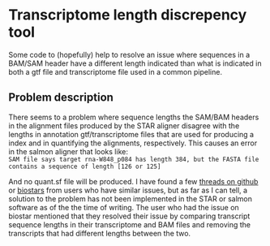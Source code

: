 # Transcriptome length discrepency tool
Some code to (hopefully) help to resolve an issue where sequences in a BAM/SAM header have a different length indicated than what is indicated in both a gtf file and transcriptome file used in a common pipeline.

## Problem description
There seems to a problem where sequence lengths the SAM/BAM headers in the alignment files produced by the STAR aligner disagree with the lengths in annotation gtf/transcriptome files that are used for producing a index and in quantifying the alignments, respectively. This causes an error in the salmon aligner that looks like:  
`SAM file says target rna-W848_p084 has length 384, but the FASTA file contains a sequence of length [126 or 125]`  

And no quant.sf file will be produced. I have found a few [threads on github](https://github.com/COMBINE-lab/salmon/issues/785) or [biostars](https://www.biostars.org/p/486346/) from users who have similar issues, but as far as I can tell, a solution to the problem has not been implemented in the STAR or salmon software as of the the time of writing. The user who had the issue on biostar mentioned that they resolved their issue by comparing transcript sequence lengths in their transcriptome and BAM files and removing the transcripts that had different lengths between the two.
